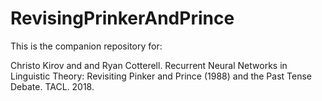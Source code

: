 # RevisingPrinkerAndPrince
This is the companion repository for:

Christo Kirov and and Ryan Cotterell. Recurrent Neural Networks in Linguistic Theory: Revisiting Pinker and Prince (1988) and the Past Tense Debate. TACL. 2018.
